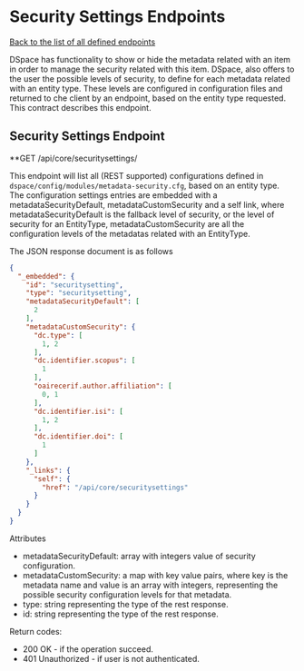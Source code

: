 # Security Settings Endpoints
[Back to the list of all defined endpoints](endpoints.md)

DSpace has functionality to show or hide the metadata related with an item in order to manage the security related with
this item. DSpace, also offers to the user the possible levels of security, to define for each metadata related with an
entity type. These levels are configured in configuration files and returned to che client by an endpoint, based on the
entity type requested. This contract describes this endpoint.

## Security Settings Endpoint

**GET /api/core/securitysettings/<EntityType>

This endpoint will list all (REST supported) configurations defined in `dspace/config/modules/metadata-security.cfg`,
based on an entity type. The configuration settings entries are embedded with a metadataSecurityDefault,
metadataCustomSecurity and a self link, where metadataSecurityDefault is the fallback level of security, or the level of
security for an EntityType, metadataCustomSecurity are all the configuration levels of the metadatas related with an
EntityType.

The JSON response document is as follows

```json
{
  "_embedded": {
    "id": "securitysetting",
    "type": "securitysetting",
    "metadataSecurityDefault": [
      2
    ],
    "metadataCustomSecurity": {
      "dc.type": [
        1, 2
      ],
      "dc.identifier.scopus": [
        1
      ],
      "oairecerif.author.affiliation": [
        0, 1
      ],
      "dc.identifier.isi": [
        1, 2
      ],
      "dc.identifier.doi": [
        1
      ]
    },
    "_links": {
      "self": {
        "href": "/api/core/securitysettings"
      }
    }
  }
}


```
Attributes
* metadataSecurityDefault: array with integers value of security configuration.
* metadataCustomSecurity: a map with key value pairs, where key is the metadata name and value is an array with integers, representing the possible security configuration levels for that metadata.
* type: string representing the type of the rest response.
* id: string representing the type of the rest response.

Return codes:
* 200 OK - if the operation succeed.
* 401 Unauthorized - if user is not authenticated.